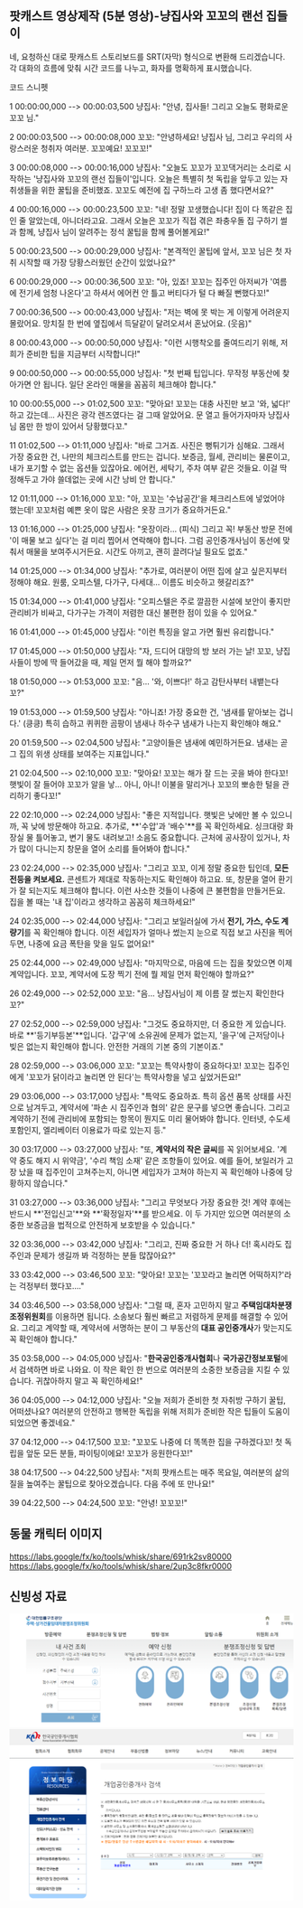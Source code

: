 ## 팟캐스트 영상제작 (5분 영상)-냥집사와 꼬꼬의 랜선 집들이 
네, 요청하신 대로 팟캐스트 스토리보드를 SRT(자막) 형식으로 변환해 드리겠습니다. 각 대화의 흐름에 맞춰 시간 코드를 나누고, 화자를 명확하게 표시했습니다.

코드 스니펫

1
00:00:00,000 --> 00:00:03,500
냥집사: "안녕, 집사들! 그리고 오늘도 평화로운 꼬꼬 님."

2
00:00:03,500 --> 00:00:08,000
꼬꼬: "안녕하세요! 냥집사 님, 그리고 우리의 사랑스러운 청취자 여러분. 꼬꼬예요! 꼬꼬꼬!"

3
00:00:08,000 --> 00:00:16,000
냥집사: "오늘도 꼬꼬가 꼬꼬댁거리는 소리로 시작하는 '냥집사와 꼬꼬의 랜선 집들이'입니다. 오늘은 특별히 첫 독립을 앞두고 있는 자취생들을 위한 꿀팁을 준비했죠. 꼬꼬도 예전에 집 구하느라 고생 좀 했다면서요?"

4
00:00:16,000 --> 00:00:23,500
꼬꼬: "네! 정말 꼬생했습니다! 집이 다 똑같은 집인 줄 알았는데, 아니더라고요. 그래서 오늘은 꼬꼬가 직접 겪은 좌충우돌 집 구하기 썰과 함께, 냥집사 님이 알려주는 정석 꿀팁을 함께 풀어볼게요!"

5
00:00:23,500 --> 00:00:29,000
냥집사: "본격적인 꿀팁에 앞서, 꼬꼬 님은 첫 자취 시작할 때 가장 당황스러웠던 순간이 있었나요?"

6
00:00:29,000 --> 00:00:36,500
꼬꼬: "아, 있죠! 꼬꼬는 집주인 아저씨가 '여름에 전기세 엄청 나온다'고 하셔서 에어컨 안 틀고 버티다가 털 다 빠질 뻔했다꼬!"

7
00:00:36,500 --> 00:00:43,000
냥집사: "저는 벽에 못 박는 게 이렇게 어려운지 몰랐어요. 망치질 한 번에 옆집에서 득달같이 달려오셔서 혼났어요. (웃음)"

8
00:00:43,000 --> 00:00:50,000
냥집사: "이런 시행착오를 줄여드리기 위해, 저희가 준비한 팁을 지금부터 시작합니다!"

9
00:00:50,000 --> 00:00:55,000
냥집사: "첫 번째 팁입니다. 무작정 부동산에 찾아가면 안 됩니다. 일단 온라인 매물을 꼼꼼히 체크해야 합니다."

10
00:00:55,000 --> 01:02,500
꼬꼬: "맞아요! 꼬꼬는 대충 사진만 보고 '와, 넓다!' 하고 갔는데… 사진은 광각 렌즈였다는 걸 그때 알았어요. 문 열고 들어가자마자 냥집사님 몸만 한 방이 있어서 당황했다꼬."

11
01:02,500 --> 01:11,000
냥집사: "바로 그거죠. 사진은 뻥튀기가 심해요. 그래서 가장 중요한 건, 나만의 체크리스트를 만드는 겁니다. 보증금, 월세, 관리비는 물론이고, 내가 포기할 수 없는 옵션들 있잖아요. 에어컨, 세탁기, 주차 여부 같은 것들요. 이걸 딱 정해두고 가야 쓸데없는 곳에 시간 낭비 안 합니다."

12
01:11,000 --> 01:16,000
꼬꼬: "아, 꼬꼬는 '수납공간'을 체크리스트에 넣었어야 했는데! 꼬꼬처럼 예쁜 옷이 많은 사람은 옷장 크기가 중요하거든요."

13
01:16,000 --> 01:25,000
냥집사: "옷장이라… (피식) 그리고 꼭! 부동산 방문 전에 '이 매물 보고 싶다'는 걸 미리 찝어서 연락해야 합니다. 그럼 공인중개사님이 동선에 맞춰서 매물을 보여주시거든요. 시간도 아끼고, 괜히 끌려다닐 필요도 없죠."

14
01:25,000 --> 01:34,000
냥집사: "추가로, 여러분이 어떤 집에 살고 싶은지부터 정해야 해요. 원룸, 오피스텔, 다가구, 다세대… 이름도 비슷하고 헷갈리죠?"

15
01:34,000 --> 01:41,000
냥집사: "오피스텔은 주로 깔끔한 시설에 보안이 좋지만 관리비가 비싸고, 다가구는 가격이 저렴한 대신 불편한 점이 있을 수 있어요."

16
01:41,000 --> 01:45,000
냥집사: "이런 특징을 알고 가면 훨씬 유리합니다."

17
01:45,000 --> 01:50,000
냥집사: "자, 드디어 대망의 방 보러 가는 날! 꼬꼬, 냥집사들이 방에 딱 들어갔을 때, 제일 먼저 뭘 해야 할까요?"

18
01:50,000 --> 01:53,000
꼬꼬: "음… '와, 이쁘다!' 하고 감탄사부터 내뱉는다꼬?"

19
01:53,000 --> 01:59,500
냥집사: "아니죠! 가장 중요한 건, '냄새를 맡아보는 겁니다.' (킁킁) 특히 습하고 퀴퀴한 곰팡이 냄새나 하수구 냄새가 나는지 확인해야 해요."

20
01:59,500 --> 02:04,500
냥집사: "고양이들은 냄새에 예민하거든요. 냄새는 곧 그 집의 위생 상태를 보여주는 지표입니다."

21
02:04,500 --> 02:10,000
꼬꼬: "맞아요! 꼬꼬는 해가 잘 드는 곳을 봐야 한다꼬! 햇빛이 잘 들어야 꼬꼬가 알을 낳... 아니, 아니! 이불을 말리거나 꼬꼬의 뽀송한 털을 관리하기 좋다꼬!"

22
02:10,000 --> 02:24,000
냥집사: "좋은 지적입니다. 햇빛은 낮에만 볼 수 있으니까, 꼭 낮에 방문해야 하고요. 추가로, **'수압'과 '배수'**를 꼭 확인하세요. 싱크대랑 화장실 물 틀어놓고, 변기 물도 내려보고! 소음도 중요합니다. 근처에 공사장이 있거나, 차가 많이 다니는지 창문을 열어 소리를 들어봐야 합니다."

23
02:24,000 --> 02:35,000
냥집사: "그리고 꼬꼬, 이게 정말 중요한 팁인데, **모든 전등을 켜보세요.** 콘센트가 제대로 작동하는지도 확인해야 하고요. 또, 창문을 열어 환기가 잘 되는지도 체크해야 합니다. 이런 사소한 것들이 나중에 큰 불편함을 만들거든요. 집을 볼 때는 '내 집'이라고 생각하고 꼼꼼히 체크하세요!"

24
02:35,000 --> 02:44,000
냥집사: "그리고 보일러실에 가서 **전기, 가스, 수도 계량기**를 꼭 확인해야 합니다. 이전 세입자가 얼마나 썼는지 눈으로 직접 보고 사진을 찍어두면, 나중에 요금 폭탄을 맞을 일도 없어요!"

25
02:44,000 --> 02:49,000
냥집사: "마지막으로, 마음에 드는 집을 찾았으면 이제 계약입니다. 꼬꼬, 계약서에 도장 찍기 전에 뭘 제일 먼저 확인해야 할까요?"

26
02:49,000 --> 02:52,000
꼬꼬: "음... 냥집사님이 제 이름 잘 썼는지 확인한다꼬?"

27
02:52,000 --> 02:59,000
냥집사: "그것도 중요하지만, 더 중요한 게 있습니다. 바로 **'등기부등본'**입니다. '갑구'에 소유권에 문제가 없는지, '을구'에 근저당이나 빚은 없는지 확인해야 합니다. 안전한 거래의 기본 중의 기본이죠."

28
02:59,000 --> 03:06,000
꼬꼬: "꼬꼬는 특약사항이 중요하다꼬! 꼬꼬는 집주인에게 '꼬꼬가 닭이라고 놀리면 안 된다'는 특약사항을 넣고 싶었거든요!"

29
03:06,000 --> 03:17,000
냥집사: "특약도 중요하죠. 특히 옵션 품목 상태를 사진으로 남겨두고, 계약서에 '파손 시 집주인과 협의' 같은 문구를 넣으면 좋습니다. 그리고 계약하기 전에 관리비에 포함되는 항목이 뭔지도 미리 물어봐야 합니다. 인터넷, 수도세 포함인지, 엘리베이터 이용료가 따로 있는지 등."

30
03:17,000 --> 03:27,000
냥집사: "또, **계약서의 작은 글씨**를 꼭 읽어보세요. '계약 중도 해지 시 위약금', '수리 책임 소재' 같은 조항들이 있어요. 예를 들어, 보일러가 고장 났을 때 집주인이 고쳐주는지, 아니면 세입자가 고쳐야 하는지 꼭 확인해야 나중에 당황하지 않습니다."

31
03:27,000 --> 03:36,000
냥집사: "그리고 무엇보다 가장 중요한 것! 계약 후에는 반드시 **'전입신고'**와 **'확정일자'**를 받으세요. 이 두 가지만 있으면 여러분의 소중한 보증금을 법적으로 안전하게 보호받을 수 있습니다."

32
03:36,000 --> 03:42,000
냥집사: "그리고, 진짜 중요한 거 하나 더! 혹시라도 집주인과 문제가 생길까 봐 걱정하는 분들 많잖아요?"

33
03:42,000 --> 03:46,500
꼬꼬: "맞아요! 꼬꼬는 '꼬꼬라고 놀리면 어떡하지?'라는 걱정부터 했다꼬…."

34
03:46,500 --> 03:58,000
냥집사: "그럴 때, 혼자 고민하지 말고 **주택임대차분쟁조정위원회**를 이용하면 됩니다. 소송보다 훨씬 빠르고 저렴하게 문제를 해결할 수 있어요. 그리고 계약할 때, 계약서에 서명하는 분이 그 부동산의 **대표 공인중개사**가 맞는지도 꼭 확인해야 합니다."

35
03:58,000 --> 04:05,000
냥집사: "**한국공인중개사협회**나 **국가공간정보포털**에서 검색하면 바로 나와요. 이 작은 확인 한 번으로 여러분의 소중한 보증금을 지킬 수 있습니다. 귀찮아하지 말고 꼭 확인하세요!"

36
04:05,000 --> 04:12,000
냥집사: "오늘 저희가 준비한 첫 자취방 구하기 꿀팁, 어떠셨나요? 여러분의 안전하고 행복한 독립을 위해 저희가 준비한 작은 팁들이 도움이 되었으면 좋겠네요."

37
04:12,000 --> 04:17,500
꼬꼬: "꼬꼬도 나중에 더 똑똑한 집을 구하겠다꼬! 첫 독립을 앞둔 모든 분들, 파이팅이에요! 꼬꼬가 응원한다꼬!"

38
04:17,500 --> 04:22,500
냥집사: "저희 팟캐스트는 매주 목요일, 여러분의 삶의 질을 높여주는 꿀팁으로 찾아오겠습니다. 다음 주에 또 만나요!"

39
04:22,500 --> 04:24,500
꼬꼬: "안녕! 꼬꼬꼬!"

## 동물 캐릭터 이미지 
https://labs.google/fx/ko/tools/whisk/share/691rk2sv80000
https://labs.google/fx/ko/tools/whisk/share/2up3c8fkr0000

## 신빙성 자료
![alt text](분쟁.png)
![alt text](협회.png)


